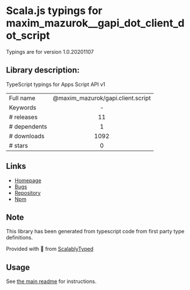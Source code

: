 
# Scala.js typings for maxim_mazurok__gapi_dot_client_dot_script

Typings are for version 1.0.20201107

## Library description:
TypeScript typings for Apps Script API v1

|                    |                 |
| ------------------ | :-------------: |
| Full name          | @maxim_mazurok/gapi.client.script |
| Keywords           | - |
| # releases         | 11 |
| # dependents       | 1 |
| # downloads        | 1092 |
| # stars            | 0 |

## Links
- [Homepage](https://github.com/Maxim-Mazurok/google-api-typings-generator#readme)
- [Bugs](https://github.com/Maxim-Mazurok/google-api-typings-generator/issues)
- [Repository](https://github.com/Maxim-Mazurok/google-api-typings-generator)
- [Npm](https://www.npmjs.com/package/%40maxim_mazurok%2Fgapi.client.script)
    


## Note
This library has been generated from typescript code from first party type definitions.

Provided with :purple_heart: from [ScalablyTyped](https://github.com/oyvindberg/ScalablyTyped)

## Usage
See [the main readme](../../readme.md) for instructions.



